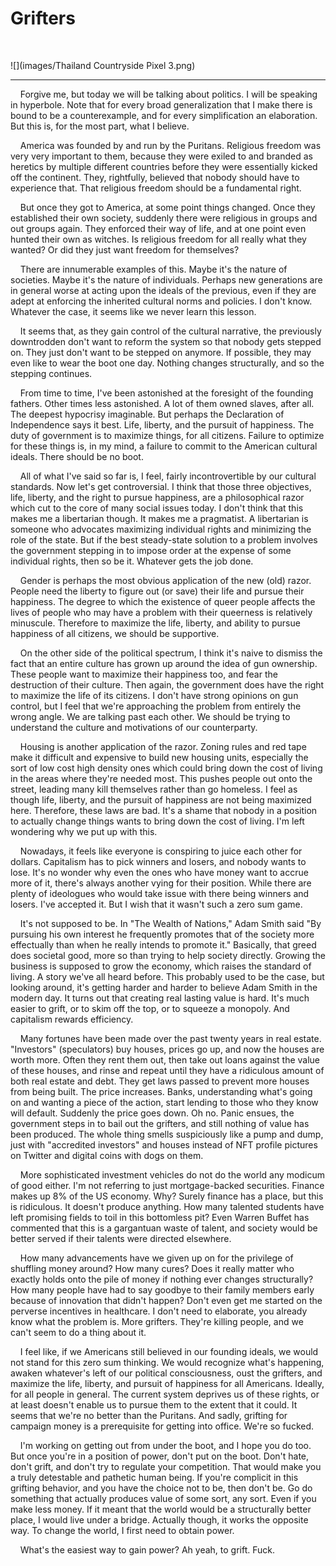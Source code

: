 
# Grifters

<br>

![](images/Thailand Countryside Pixel 3.png)

<hr>


    Forgive me, but today we will be talking about politics. I will be speaking in
hyperbole. Note that for every broad generalization that I make there is bound to be a 
counterexample, and for every simplification an elaboration. But this is, for the most 
part, what I believe.

    America was founded by and run by the Puritans. Religious freedom was very very 
important to them, because they were exiled to and branded as heretics by multiple 
different countries before they were essentially kicked off the continent. They, 
rightfully, believed that nobody should have to experience that. That religious freedom 
should be a fundamental right.

    But once they got to America, at some point things changed. Once they established their 
own society, suddenly there were religious in groups and out groups again. They 
enforced their way of life, and at one point even hunted their own as witches. Is 
religious freedom for all really what they wanted? Or did they just want freedom for 
themselves?

    There are innumerable examples of this. Maybe it's the nature of societies. Maybe it's 
the nature of individuals. Perhaps new generations are in general worse at acting upon 
the ideals of the previous, even if they are adept at enforcing the inherited cultural 
norms and policies. I don't know. Whatever the case, it seems like we never learn this 
lesson.

    It seems that, as they gain control of the cultural narrative, the previously 
downtrodden don't want to reform the system so that nobody gets stepped on. They just 
don't want to be stepped on anymore. If possible, they may even like to wear the boot 
one day. Nothing changes structurally, and so the stepping continues.

    From time to time, I've been astonished at the foresight of the founding fathers. Other 
times less astonished. A lot of them owned slaves, after all. The deepest hypocrisy 
imaginable. But perhaps the Declaration of Independence says it best. Life, liberty, 
and the pursuit of happiness. The duty of government is to maximize things, for all 
citizens. Failure to optimize for these things is, in my mind, a failure to commit to 
the American cultural ideals. There should be no boot.


    All of what I've said so far is, I feel, fairly incontrovertible by our cultural 
standards. Now let's get controversial. I think that those three objectives, life, 
liberty, and the right to pursue happiness, are a philosophical razor which cut to the 
core of many social issues today. I don't think that this makes me a libertarian 
though. It makes me a pragmatist. A libertarian is someone who advocates maximizing 
individual rights and minimizing the role of the state. But if the best steady-state 
solution to a problem involves the government stepping in to impose order at the 
expense of some individual rights, then so be it. Whatever gets the job done.

    Gender is perhaps the most obvious application of the new (old) razor. People need the 
liberty to figure out (or save) their life and pursue their happiness. The degree to 
which the existence of queer people affects the lives of people who may have a problem 
with their queerness is relatively minuscule. Therefore to maximize the life, liberty, 
and ability to pursue happiness of all citizens, we should be supportive.

    On the other side of the political spectrum, I think it's naive to dismiss the fact 
that an entire culture has grown up around the idea of gun ownership. These people want 
to maximize their happiness too, and fear the destruction of their culture. Then again, 
the government does have the right to maximize the life of its citizens. I don't have 
strong opinions on gun control, but I feel that we're approaching the problem from 
entirely the wrong angle. We are talking past each other. We should be trying to 
understand the culture and motivations of our counterparty.

    Housing is another application of the razor. Zoning rules and red tape make it 
difficult and expensive to build new housing units, especially the sort of low cost 
high density ones which could bring down the cost of living in the areas where they're 
needed most. This pushes people out onto the street, leading many kill themselves 
rather than go homeless. I feel as though life, liberty, and the pursuit of happiness 
are not being maximized here. Therefore, these laws are bad. It's a shame that nobody 
in a position to actually change things wants to bring down the cost of living. I'm
left wondering why we put up with this.

    Nowadays, it feels like everyone is conspiring to juice each other for dollars. 
Capitalism has to pick winners and losers, and nobody wants to lose. It's no wonder why 
even the ones who have money want to accrue more of it, there's always another vying 
for their position. While there are plenty of ideologues who would take issue with 
there being winners and losers. I've accepted it. But I wish that it wasn't such a zero 
sum game.

    It's not supposed to be. In "The Wealth of Nations," Adam Smith said "By pursuing his 
own interest he frequently promotes that of the society more effectually than when he 
really intends to promote it." Basically, that greed does societal good, more so than 
trying to help society directly. Growing the business is supposed to grow the economy, 
which raises the standard of living. A story we've all heard before. This probably used 
to be the case, but looking around, it's getting harder and harder to believe Adam 
Smith in the modern day. It turns out that creating real lasting value is hard. It's 
much easier to grift, or to skim off the top, or to squeeze a monopoly. And capitalism 
rewards efficiency.

    Many fortunes have been made over the past twenty years in real estate. "Investors" 
(speculators) buy houses, prices go up, and now the houses are worth more. Often they 
rent them out, then take out loans against the value of these houses, and rinse and 
repeat until they have a ridiculous amount of both real estate and debt. They get laws 
passed to prevent more houses from being built. The price increases. Banks, 
understanding what's going on and wanting a piece of the action, start lending to those 
who they know will default. Suddenly the price goes down. Oh no. Panic ensues, the 
government steps in to bail out the grifters, and still nothing of value has been 
produced. The whole thing smells suspiciously like a pump and dump, just with 
"accredited investors" and houses instead of NFT profile pictures on Twitter and 
digital coins with dogs on them.

    More sophisticated investment vehicles do not do the world any modicum of good either. 
I'm not referring to just mortgage-backed securities. Finance makes up 8% of the US 
economy. Why? Surely finance has a place, but this is ridiculous. It doesn't produce 
anything. How many talented students have left promising fields to toil in this 
bottomless pit? Even Warren Buffet has commented that this is a gargantuan waste of 
talent, and society would be better served if their talents were directed elsewhere.

    How many advancements have we given up on for the privilege of shuffling money 
around? How many cures? Does it really matter who exactly holds onto the pile of 
money if nothing ever changes structurally? How many people have had to say goodbye 
to their family members early because of innovation that didn't happen? Don't even 
get me started on the perverse incentives in healthcare. I don't need to elaborate, 
you already know what the problem is. More grifters. They're killing people, and 
we can't seem to do a thing about it.

    I feel like, if we Americans still believed in our founding ideals, we would not stand 
for this zero sum thinking. We would recognize what's happening, awaken whatever's left 
of our political consciousness, oust the grifters, and maximize the life, liberty, and 
pursuit of happiness for all Americans. Ideally, for all people in general. The current 
system deprives us of these rights, or at least doesn't enable us to pursue them to the 
extent that it could. It seems that we're no better than the Puritans. And sadly, 
grifting for campaign money is a prerequisite for getting into office. We're so fucked.

    I'm working on getting out from under the boot, and I hope you do too. But once 
you're in a position of power, don't put on the boot. Don't hate, don't grift, and 
don't try to regulate your competition. That would make you a truly detestable and 
pathetic human being. If you're complicit in this grifting behavior, and you have 
the choice not to be, then don't be. Go do something that actually produces value of 
some sort, any sort. Even if you make less money. If it meant that the world would 
be a structurally better place, I would live under a bridge. Actually though, it 
works the opposite way. To change the world, I first need to obtain power.

    What's the easiest way to gain power? Ah yeah, to grift. Fuck.
